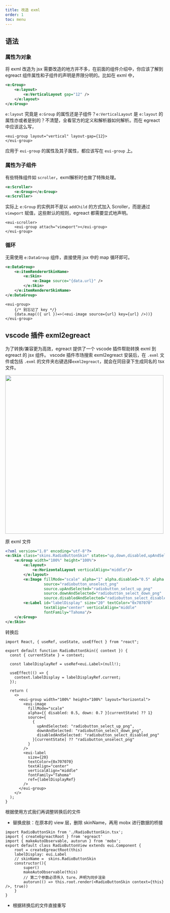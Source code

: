 ```yaml
---
title: 改造 exml
order: 1
toc: menu
---
```


## 语法
### 属性为对象

将 exml 改造为 jsx 需要改造的地方并不多，在前面的组件介绍中，你应该了解到 egreact 组件属性和子组件的声明是界限分明的。比如在 exml 中，

``` xml
<e:Group>
    <e:layout>
        <e:VerticalLayout gap="12" />
    </e:layout>
</e:Group>
```  

`e:layout` 究竟是 `e:Group` 的属性还是子组件？`e:VerticalLayout` 是 `e:layout` 的属性亦或者是别的？不清楚，全看官方的定义和解析器如何解析。而在 egreact 中应该这么写，

``` tsx | pure
<eui-group layout="vertical" layout-gap={12}>
</eui-group>
```

应用于  `eui-group` 的属性及其子属性，都应该写在 `eui-group` 上。  

### 属性为子组件

有些特殊组件如 `scroller`，exml解析时也做了特殊处理。

``` xml
<e:Scroller>
    <e:Group></e:Group>
<e:Scroller>
```

实际上 `e:Group` 的实例并不是以 `addChild` 的方式加入 Scroller，而是通过 `viewport` 赋值，这些默认的规则，egreact 都需要显式地声明。

``` tsx | pure
<eui-scroller>
    <eui-group attach="viewport"></eui-group>
</eui-group>
```

### 循环

无需使用 `e:DataGroup` 组件，直接使用 jsx 中的 map 循环即可。

``` xml
<e:DataGroup>
    <e:itemRendererSkinName>
        <e:Skin>
            <e:Image source="{data.url}" />
        </e:Skin>
    </e:itemRendererSkinName>
</e:DataGroup>
```

``` tsx | pure
<eui-group>
    {/* 别忘记了 key */}
    {data.map(({ url })=>(<eui-image source={url} key={url} />))}
</eui-group>
```
## vscode 插件 exml2egreact

为了转换/兼容更为高效，egreact 提供了一个 vscode 插件帮助转换 exml 到 egreact 的 jsx 组件。
vscode 插件市场搜索 exml2egreact 安装后，在 `.exml` 文件或包括 `.exml` 的文件夹右键选择`exml2egreact`，就会在同目录下生成同名的 tsx 文件。

<img src="https://xingxinglieo.github.io/egreact/exml2egreact2.png" height="500">

原 exml 文件
```xml
<?xml version="1.0" encoding="utf-8"?>
<e:Skin class="skins.RadioButtonSkin" states="up,down,disabled,upAndSelected,downAndSelected,disabledAndSelected" xmlns:e="http://ns.egret.com/eui">
    <e:Group width="100%" height="100%">
        <e:layout>
            <e:HorizontalLayout verticalAlign="middle"/>
        </e:layout>
        <e:Image fillMode="scale" alpha="1" alpha.disabled="0.5" alpha.down="0.7"
                 source="radiobutton_unselect_png"
                 source.upAndSelected="radiobutton_select_up_png"
                 source.downAndSelected="radiobutton_select_down_png"
                 source.disabledAndSelected="radiobutton_select_disabled_png"/>
        <e:Label id="labelDisplay" size="20" textColor="0x707070"
                 textAlign="center" verticalAlign="middle"
                 fontFamily="Tahoma"/>
    </e:Group>
</e:Skin>

```
转换后

```tsx | pure
import React, { useRef, useState, useEffect } from "react";

export default function RadioButtonSkin({ context }) {
  const { currentState } = context;

  const labelDisplayRef = useRef<eui.Label>(null!);

  useEffect(() => {
    context.labelDisplay = labelDisplayRef.current;
  });

  return (
    <>
      <eui-group width="100%" height="100%" layout="horizontal">
        <eui-image
          fillMode="scale"
          alpha={{ disabled: 0.5, down: 0.7 }[currentState] ?? 1}
          source={
            {
              upAndSelected: "radiobutton_select_up_png",
              downAndSelected: "radiobutton_select_down_png",
              disabledAndSelected: "radiobutton_select_disabled_png"
            }[currentState] ?? "radiobutton_unselect_png"
          }
        />
        <eui-label
          size={20}
          textColor={0x707070}
          textAlign="center"
          verticalAlign="middle"
          fontFamily="Tahoma"
          ref={labelDisplayRef}
        />
      </eui-group>
    </>
  );
}
```

根据使用方式我们再调整转换后的文件

- 替换皮肤：在原本的 view 层，删除 skinName，再用 mobx 进行数据的桥接

``` tsx | pure
import RadioButtonSkin from './RadioButtonSkin.tsx';
import { createEgreactRoot } from 'egreact'
import { makeAutoObservable, autorun } from 'mobx';
export default class RadioButtonView extends eui.Component {
    root = createEgreactRoot(this)
    labelDisplay: eui.Label
    // skinName =  skins.RadioButtonSkin
    constructor(){
        super()
        makeAutoObservable(this)
        // 第二个参数必须传入 ture，声明为同步渲染
        autorun(() => this.root.render(<RadioButtonSkin context={this} />, true))
    }
}
```

- 根据转换后的文件直接重写
